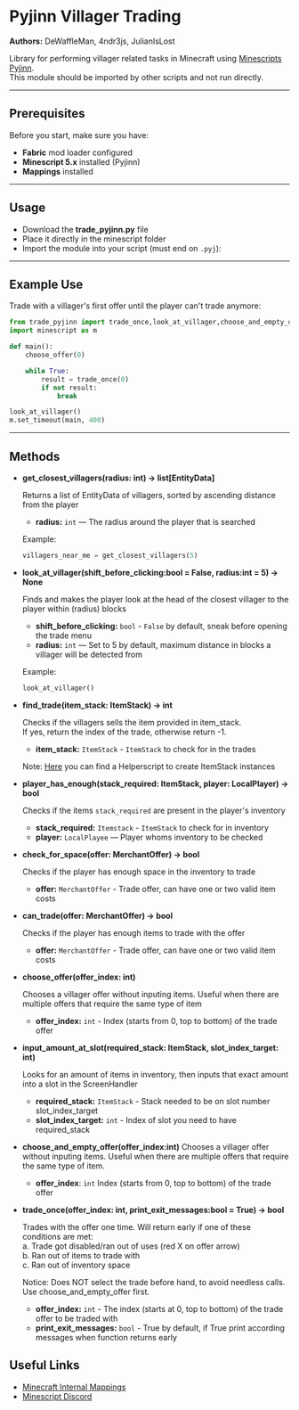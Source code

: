 # Pyjinn Villager Trading

**Authors:** DeWaffleMan, 4ndr3js, JulianIsLost

Library for performing villager related tasks in Minecraft using [Minescripts Pyjinn](https://minescript.net/pyjinn/).  
This module should be imported by other scripts and not run directly.

---

## Prerequisites

Before you start, make sure you have:

- **Fabric** mod loader configured
- **Minescript 5.x** installed (Pyjinn)
- **Mappings** installed

---

## Usage

- Download the **trade_pyjinn.py** file
- Place it directly in the minescript folder
- Import the module into your script (must end on `.pyj`):

---
## Example Use
Trade with a villager's first offer until the player can't trade anymore:
```py
from trade_pyjinn import trade_once,look_at_villager,choose_and_empty_offer
import minescript as m

def main():
    choose_offer(0)

    while True:
        result = trade_once(0)
        if not result:
            break

look_at_villager()
m.set_timeout(main, 400)
```
---

## Methods

- **get_closest_villagers(radius: int) -> list[EntityData]**

   Returns a list of EntityData of villagers, sorted by ascending distance from the player

   - **radius:** `int` — The radius around the player that is searched

   Example:
   ```python
   villagers_near_me = get_closest_villagers(5)
   ```
   
- **look_at_villager(shift_before_clicking:bool = False, radius:int = 5) -> None**

   Finds and makes the player look at the head of the closest villager to the player within (radius) blocks

   - **shift_before_clicking:** `bool` - `False` by default, sneak before opening the trade menu
   - **radius:** `int` — Set to 5 by default, maximum distance in blocks a villager will be detected from

   Example:
   ```python
   look_at_villager()
   ```

- **find_trade(item_stack: ItemStack) -> int**
    
  Checks if the villagers sells the item provided in item_stack.\
  If yes, return the index of the trade, otherwise return -1.

  - **item_stack:** `ItemStack` - `ItemStack` to check for in the trades

  Note: [Here](https://github.com/JulianIsLost5/minescript-scripts/tree/main/tools) you can find a Helperscript to create ItemStack instances

- **player_has_enough(stack_required: ItemStack, player: LocalPlayer) -> bool**

  Checks if the items `stack_required` are present in the player's inventory
  
  - **stack_required:** `Itemstack` - `ItemStack` to check for in inventory
  - **player:** `LocalPlayee` — Player whoms inventory to be checked

- **check_for_space(offer: MerchantOffer) -> bool**

  Checks if the player has enough space in the inventory to trade
  
  - **offer:** `MerchantOffer` - Trade offer, can have one or two valid item costs

- **can_trade(offer: MerchantOffer) -> bool**

  Checks if the player has enough items to trade with the offer
  
  - **offer:** `MerchantOffer` - Trade offer, can have one or two valid item costs

- **choose_offer(offer_index: int)**

  Chooses a villager offer without inputing items. Useful when there are multiple offers that require the same type of item
  
  - **offer_index:** `int` - Index (starts from 0, top to bottom) of the trade offer

- **input_amount_at_slot(required_stack: ItemStack, slot_index_target: int)**

  Looks for an amount of items in inventory, then inputs that exact amount into a slot in the ScreenHandler

  - **required_stack:** `ItemStack` - Stack needed to be on slot number slot_index_target
  - **slot_index_target:** `int` - Index of slot you need to have required_stack

- **choose_and_empty_offer(offer_index:int)**
  Chooses a villager offer without inputing items. Useful when there are multiple offers that require the same type of item.
    
  - **offer_index**: `int` Index (starts from 0, top to bottom) of the trade offer
   
- **trade_once(offer_index: int, print_exit_messages:bool = True) -> bool**

  Trades with the offer one time. Will return early if one of these conditions are met:\
    a. Trade got disabled/ran out of uses (red X on offer arrow)\
    b. Ran out of items to trade with\
    c. Ran out of inventory space

  Notice: Does NOT select the trade before hand, to avoid needless calls. Use choose_and_empty_offer first.

  - **offer_index:** `int` - The index (starts at 0, top to bottom) of the trade offer to be traded with
  - **print_exit_messages:** `bool` - True by default, if True print according messages when function returns early
   
## Useful Links

- [Minecraft Internal Mappings](https://mappings.dev) 
- [Minescript Discord](https://discord.gg/NjcyvrHTze)
